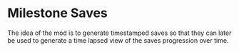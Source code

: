 # Milestone Saves

The idea of the mod is to generate timestamped saves so that they can later be used to generate a time lapsed view of the saves progression over time.

